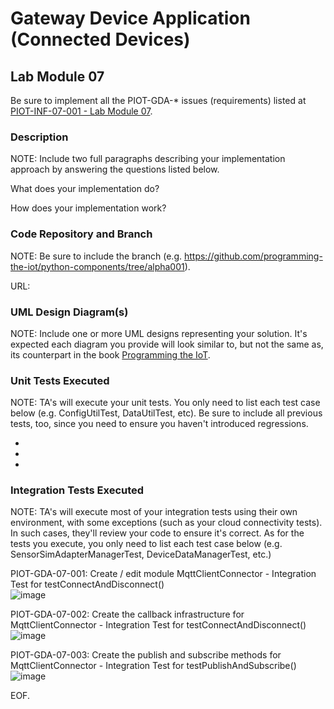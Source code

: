 # Gateway Device Application (Connected Devices)

## Lab Module 07

Be sure to implement all the PIOT-GDA-* issues (requirements) listed at [PIOT-INF-07-001 - Lab Module 07](https://github.com/orgs/programming-the-iot/projects/1#column-10488499).

### Description

NOTE: Include two full paragraphs describing your implementation approach by answering the questions listed below.

What does your implementation do? 


How does your implementation work?



### Code Repository and Branch

NOTE: Be sure to include the branch (e.g. https://github.com/programming-the-iot/python-components/tree/alpha001).

URL: 

### UML Design Diagram(s)

NOTE: Include one or more UML designs representing your solution. It's expected each
diagram you provide will look similar to, but not the same as, its counterpart in the
book [Programming the IoT](https://learning.oreilly.com/library/view/programming-the-internet/9781492081401/).




### Unit Tests Executed

NOTE: TA's will execute your unit tests. You only need to list each test case below
(e.g. ConfigUtilTest, DataUtilTest, etc). Be sure to include all previous tests, too,
since you need to ensure you haven't introduced regressions.

- 
- 
- 

### Integration Tests Executed

NOTE: TA's will execute most of your integration tests using their own environment, with
some exceptions (such as your cloud connectivity tests). In such cases, they'll review
your code to ensure it's correct. As for the tests you execute, you only need to list each
test case below (e.g. SensorSimAdapterManagerTest, DeviceDataManagerTest, etc.)

PIOT-GDA-07-001: Create / edit module MqttClientConnector - Integration Test for testConnectAndDisconnect()<br>
![image](https://github.com/JadEletry/book-exercise-docs/assets/71851213/b66c8039-4030-4f24-9b6a-e8874cc9180e)

PIOT-GDA-07-002: Create the callback infrastructure for MqttClientConnector -  Integration Test for testConnectAndDisconnect()<br>
![image](https://github.com/JadEletry/book-exercise-docs/assets/71851213/26ccf8d5-9cc3-43be-b979-4b235dc67239)

PIOT-GDA-07-003: Create the publish and subscribe methods for MqttClientConnector - Integration Test for testPublishAndSubscribe()<br>
![image](https://github.com/JadEletry/book-exercise-docs/assets/71851213/c7be1b95-ec4a-493b-b4d8-780f1e857818)

EOF.
